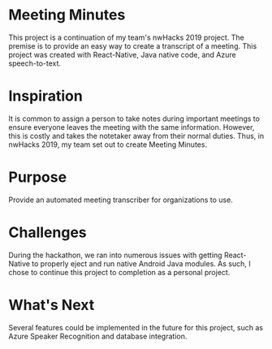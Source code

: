 # Meeting Minutes 

This project is a continuation of my team's nwHacks 2019 project.  The premise is to provide an easy way to create a transcript of a meeting.  This project was created with React-Native, Java native code, and Azure speech-to-text.
# Inspiration 
It is common to assign a person to take notes during important meetings to ensure everyone leaves the meeting with the same information.  However, this is costly and takes the notetaker away from their normal duties.  Thus, in nwHacks 2019, my team set out to create Meeting Minutes.
# Purpose
Provide an automated meeting transcriber for organizations to use.
# Challenges
During the hackathon, we ran into numerous issues with getting React-Native to properly eject and run native Android Java modules.  As such, I chose to continue this project to completion as a personal project.
# What's Next
Several features could be implemented in the future for this project, such as Azure Speaker Recognition and database integration.
